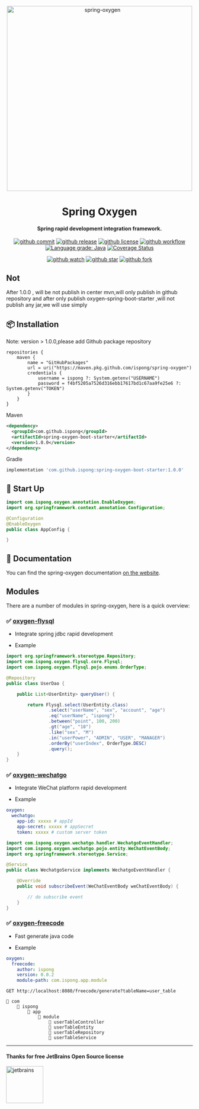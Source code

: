 <p align="center">
  <a href="https://github.com/ispong/spring-oxygen">
    <img alt="spring-oxygen" width="500" src="https://gitee.com/ispong/blog-images/raw/master/design/oxygen.png">
  </a>
</p>

<h1 align="center">
    Spring Oxygen
</h1>

<h4 align="center">
    Spring rapid development integration framework.
</h4>

<div align="center">

[![github commit][commit-image]][commit-url] [![github release][release-image]][release-url] [![github license][license-image]][license-url] [![github workflow][workflow-image]][workflow-url] [![Language grade: Java][lgtm-image]][lgtm-url] [![Coverage Status][coveralls-image]][coveralls-url]

[commit-image]: https://img.shields.io/github/last-commit/ispong/spring-oxygen?style=flat-square
[commit-url]: https://github.com/ispong/spring-oxygen/graphs/commit-activity
[release-image]: https://img.shields.io/github/v/release/ispong/spring-oxygen?style=flat-square
[release-url]: https://github.com/ispong/spring-oxygen/releases
[license-image]: https://img.shields.io/github/license/ispong/spring-oxygen??style=flat-square
[license-url]: https://github.com/ispong/spring-oxygen/blob/master/LICENSE
[workflow-image]: https://img.shields.io/github/workflow/status/ispong/spring-oxygen/release%20ci??style=flat-square
[workflow-url]: https://github.com/ispong/spring-oxygen/actions?query=workflow%3A%22release+ci%22
[lgtm-image]: https://img.shields.io/lgtm/grade/java/github/ispong/spring-oxygen?style=flat-square
[lgtm-url]: https://lgtm.com/projects/g/ispong/spring-oxygen/latest/files/?sort=name&dir=ASC&mode=heatmap
[coveralls-image]: https://img.shields.io/coveralls/github/ispong/spring-oxygen?style=flat-square
[coveralls-url]: https://coveralls.io/github/ispong/spring-oxygen?branch=latest
</div>

<div align="center">

[![github watch][github-watch-image]][github-watch-url] [![github star][github-star-image]][github-star-url] [![github fork][github-fork-image]][github-fork-url]

[github-watch-image]: https://img.shields.io/github/watchers/ispong/spring-oxygen?style=social
[github-watch-url]: https://github.com/ispong/spring-oxygen/watchers
[github-star-image]: https://img.shields.io/github/stars/ispong/spring-oxygen?style=social
[github-star-url]: https://github.com/ispong/spring-oxygen/stargazers
[github-fork-image]: https://img.shields.io/github/forks/ispong/spring-oxygen?style=social
[github-fork-url]: https://github.com/ispong/spring-oxygen/network/members
</div>

## Not

After 1.0.0 , will be not publish in center mvn,will only publish in github repository
and after only publish oxygen-spring-boot-starter ,will not publish any jar,we will use simply

## 📦 Installation

Note: version > 1.0.0,please add Github package repository
```
repositories {
    maven {
        name = "GitHubPackages"
        url = uri("https://maven.pkg.github.com/ispong/spring-oxygen")
        credentials {
            username = ispong ?: System.getenv("USERNAME")
            password = f4bf5205a7526d316ebb17617bd1c67aa9fe25e6 ?: System.getenv("TOKEN")
        }
    }
}
```

Maven

```xml
<dependency>
  <groupId>com.github.ispong</groupId>
  <artifactId>spring-oxygen-boot-starter</artifactId>
  <version>1.0.0</version>
</dependency>
```

Gradle

```groovy
implementation 'com.github.ispong:spring-oxygen-boot-starter:1.0.0'
```

## 🔨 Start Up

```java
import com.ispong.oxygen.annotation.EnableOxygen;
import org.springframework.context.annotation.Configuration;

@Configuration
@EnableOxygen
public class AppConfig {

}
```

## 📄 Documentation

You can find the spring-oxygen documentation [on the website](https://ispong.gitee.io).

## Modules

There are a number of modules in spring-oxygen, here is a quick overview:

### ✅ [oxygen-flysql](https://github.com/ispong/spring-oxygen/blob/master/spring-oxygen-flysql/README.md)

- Integrate spring jdbc rapid development

- Example

```java
import org.springframework.stereotype.Repository;
import com.ispong.oxygen.flysql.core.Flysql;
import com.ispong.oxygen.flysql.pojo.enums.OrderType;

@Repository
public class UserDao {

    public List<UserEntity> queryUser() {

        return Flysql.select(UserEntity.class)
                .select("userName", "sex", "account", "age")
                .eq("userName", "ispong")
                .between("point", 100, 200)
                .gt("age", "18")
                .like("sex", "M")
                .in("userPower", "ADMIN", "USER", "MANAGER")
                .orderBy("userIndex", OrderType.DESC)
                .query();
    }
}
```

### ✅ [oxygen-wechatgo](https://github.com/ispong/spring-oxygen/blob/master/spring-oxygen-wechatgo/README.md)

- Integrate WeChat platform rapid development

- Example

```yaml
oxygen:
  wechatgo:
    app-id: xxxxx # appId
    app-secret: xxxxx # appSecret
    token: xxxxx # custom server token
```

```java
import com.ispong.oxygen.wechatgo.handler.WechatgoEventHandler;
import com.ispong.oxygen.wechatgo.pojo.entity.WeChatEventBody;
import org.springframework.stereotype.Service;

@Service
public class WechatgoService implements WechatgoEventHandler {

    @Override
    public void subscribeEvent(WeChatEventBody weChatEventBody) {

        // do subscribe event
    }
}
```

### ✅ [oxygen-freecode](https://github.com/ispong/spring-oxygen/blob/master/spring-oxygen-freecode/READEME.md)

- Fast generate java code

- Example

```yaml
oxygen:
  freecode:
    author: ispong
    version: 0.0.2
    module-path: com.ispong.app.module
```

```http request
GET http://localhost:8080/freecode/generate?tableName=user_table
```

```text
📂 com
    📂 ispong
        📂 app
            📂 module
                📄 userTableController
                📄 userTableEntity
                📄 userTableRepository
                📄 userTableService
```

***

#### Thanks for free JetBrains Open Source license

<a href="https://www.jetbrains.com/?from=spring-oxygen" target="_blank"><img src="https://gitee.com/ispong/blog-images/raw/master/idea/jetbrains-3.png" height="100" alt="jetbrains"/></a>
